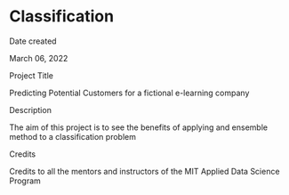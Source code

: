 # Classification
Date created

March 06, 2022

Project Title

Predicting Potential Customers for a fictional e-learning company

Description

The aim of this project is to see the benefits of applying and ensemble method to a classification problem

Credits

Credits to all the mentors and instructors of the MIT Applied Data Science Program
